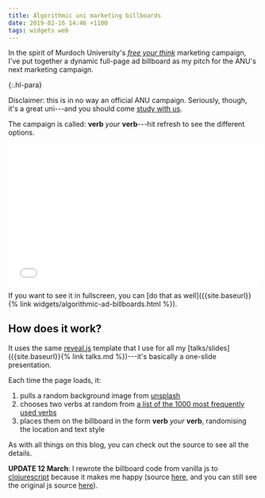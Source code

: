 ```yaml
---
title: Algorithmic uni marketing billboards
date: 2019-02-16 14:46 +1100
tags: widgets web
---
```


In the spirit of Murdoch University's [_free your
think_](http://www.campaignbrief.com/wa/2017/07/murdoch-university-launches-fr.html)
marketing campaign, I've put together a dynamic full-page ad billboard as my
pitch for the ANU's next marketing campaign.

{:.hl-para}

Disclaimer: this is in no way an official ANU campaign. Seriously, though, it's
a great uni---and you should come [study with us](http://www.anu.edu.au/study).

The campaign is called: **verb** _your_ **verb**---hit refresh to see the
different options.

<div style="position:relative;padding-top:56.25%;">
  <iframe src="{{site.baseurl}}{% link widgets/algorithmic-ad-billboards.html %}" frameborder="0" allowfullscreen
    style="position:absolute;top:0;left:0;width:100%;height:100%;"></iframe>
</div>

If you want to see it in fullscreen, you can [do that as
well]({{site.baseurl}}{% link widgets/algorithmic-ad-billboards.html %}).

## How does it work?

It uses the same [reveal.js](https://github.com/hakimel/reveal.js/) template
that I use for all my [talks/slides]({{site.baseurl}}{% link talks.md
%})---it's basically a one-slide presentation.

Each time the page loads, it:

1. pulls a random background image from [unsplash](https://unsplash.com)
2. chooses two verbs at random from [a list of the 1000 most frequently used
   verbs](https://www.talkenglish.com/vocabulary/top-1000-verbs.aspx)
3. places them on the billboard in the form **verb** _your_ **verb**,
   randomising the location and text style

As with all things on this blog, you can check out the source to see all the
details.

**UPDATE 12 March**: I rewrote the billboard code from vanilla js to
[clojurescript](https://clojurescript.org) because it makes me happy (source
[here](https://github.com/benswift/benswift.github.io/blob/source/_cljs/algorithmic_billboard/src/algorithmic_billboard/core.cljs),
and you can still see the original js source
[here](https://github.com/benswift/benswift.github.io/blob/9f4dbeceb99a43f1430593f89bdde68e1fc5c3e9/widgets/algorithmic-ad-billboards.html)).
